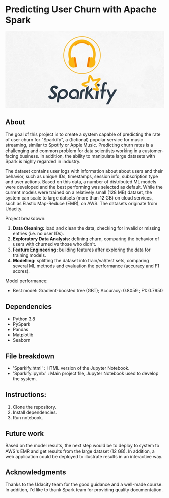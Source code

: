 # Predicting User Churn with Apache Spark
![Cover](sparkify.png)

## About

The goal of this project is to create a system capable of predicting the rate of user churn for "Sparkify", a (fictional) popular service for music streaming, similar to Spotify or Apple Music. Predicting churn rates is a challenging and common problem for data scientists working in a customer-facing business. In addition, the ability to manipulate large datasets with Spark is highly regarded in industry. 

The dataset contains user logs with information about about users and their behavior, such as unique IDs, timestamps, session info, subscription type and user actions. Based on this data, a number of distributed ML models were developed and the best performing was selected as default. While the current models were trained on a relatively small (128 MB) dataset, the system can scale to large datsets (more than 12 GB) on cloud services, such as Elastic Map-Reduce (EMR), on AWS. The datasets originate from Udacity.



Project breakdown:
1. **Data Cleaning:** load and clean the data, checking for invalid or missing entries (i.e. no user IDs).
2. **Exploratory Data Analysis:** defining churn, comparing the behavior of users with churned vs those who didn't.
3. **Feature Engineering:** building features after exploring the data for training models.
4. **Modelling:** splitting the dataset into train/val/test sets, comparing several ML methods and evaluation the performance (accuracy and F1 scores).

Model performance:
* Best model: Gradient-boosted tree (GBT); Accuracy: 0.8059 ; F1: 0.7950

## Dependencies

* Python 3.8
* PySpark
* Pandas
* Matplotlib
* Seaborn

## File breakdown 

* 'Sparkify.html' : HTML version of the Jupyter Notebook.
* 'Sparkify.ipynb:' : Main project file, Jupyter Notebook used to develop the system.

## Instructions:
1. Clone the repository.
2. Install dependencies.
3. Run notebook.

## Future work
Based on the model results, the next step would be to deploy to system to AWS's EMR and get results from the large dataset (12 GB). In addition, a web application could be deployed to illustrate results in an interactive way. 

## Acknowledgments
Thanks to the Udacity team for the good guidance and a well-made course. In addition, I'd like to thank Spark team for providing quality documentation.
